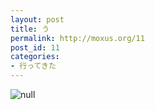 ```yaml
---
layout: post
title: う
permalink: http://moxus.org/11
post_id: 11
categories: 
- 行ってきた
---
```


![null](http://moxuse.org/blog/media/1/20070827-oto.jpg)